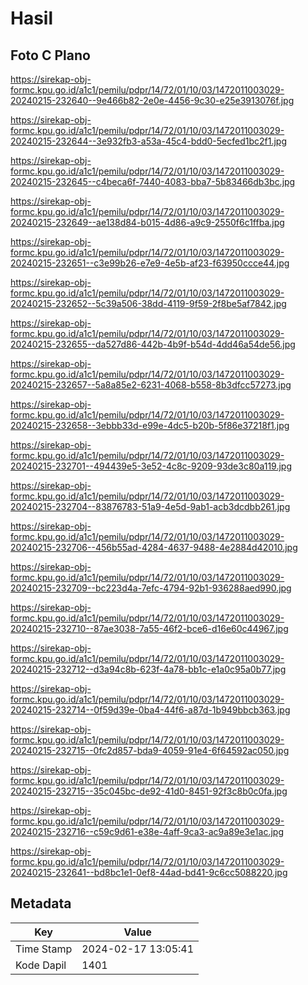 # Hasil

## Foto C Plano

https://sirekap-obj-formc.kpu.go.id/a1c1/pemilu/pdpr/14/72/01/10/03/1472011003029-20240215-232640--9e466b82-2e0e-4456-9c30-e25e3913076f.jpg

https://sirekap-obj-formc.kpu.go.id/a1c1/pemilu/pdpr/14/72/01/10/03/1472011003029-20240215-232644--3e932fb3-a53a-45c4-bdd0-5ecfed1bc2f1.jpg

https://sirekap-obj-formc.kpu.go.id/a1c1/pemilu/pdpr/14/72/01/10/03/1472011003029-20240215-232645--c4beca6f-7440-4083-bba7-5b83466db3bc.jpg

https://sirekap-obj-formc.kpu.go.id/a1c1/pemilu/pdpr/14/72/01/10/03/1472011003029-20240215-232649--ae138d84-b015-4d86-a9c9-2550f6c1ffba.jpg

https://sirekap-obj-formc.kpu.go.id/a1c1/pemilu/pdpr/14/72/01/10/03/1472011003029-20240215-232651--c3e99b26-e7e9-4e5b-af23-f63950ccce44.jpg

https://sirekap-obj-formc.kpu.go.id/a1c1/pemilu/pdpr/14/72/01/10/03/1472011003029-20240215-232652--5c39a506-38dd-4119-9f59-2f8be5af7842.jpg

https://sirekap-obj-formc.kpu.go.id/a1c1/pemilu/pdpr/14/72/01/10/03/1472011003029-20240215-232655--da527d86-442b-4b9f-b54d-4dd46a54de56.jpg

https://sirekap-obj-formc.kpu.go.id/a1c1/pemilu/pdpr/14/72/01/10/03/1472011003029-20240215-232657--5a8a85e2-6231-4068-b558-8b3dfcc57273.jpg

https://sirekap-obj-formc.kpu.go.id/a1c1/pemilu/pdpr/14/72/01/10/03/1472011003029-20240215-232658--3ebbb33d-e99e-4dc5-b20b-5f86e37218f1.jpg

https://sirekap-obj-formc.kpu.go.id/a1c1/pemilu/pdpr/14/72/01/10/03/1472011003029-20240215-232701--494439e5-3e52-4c8c-9209-93de3c80a119.jpg

https://sirekap-obj-formc.kpu.go.id/a1c1/pemilu/pdpr/14/72/01/10/03/1472011003029-20240215-232704--83876783-51a9-4e5d-9ab1-acb3dcdbb261.jpg

https://sirekap-obj-formc.kpu.go.id/a1c1/pemilu/pdpr/14/72/01/10/03/1472011003029-20240215-232706--456b55ad-4284-4637-9488-4e2884d42010.jpg

https://sirekap-obj-formc.kpu.go.id/a1c1/pemilu/pdpr/14/72/01/10/03/1472011003029-20240215-232709--bc223d4a-7efc-4794-92b1-936288aed990.jpg

https://sirekap-obj-formc.kpu.go.id/a1c1/pemilu/pdpr/14/72/01/10/03/1472011003029-20240215-232710--87ae3038-7a55-46f2-bce6-d16e60c44967.jpg

https://sirekap-obj-formc.kpu.go.id/a1c1/pemilu/pdpr/14/72/01/10/03/1472011003029-20240215-232712--d3a94c8b-623f-4a78-bb1c-e1a0c95a0b77.jpg

https://sirekap-obj-formc.kpu.go.id/a1c1/pemilu/pdpr/14/72/01/10/03/1472011003029-20240215-232714--0f59d39e-0ba4-44f6-a87d-1b949bbcb363.jpg

https://sirekap-obj-formc.kpu.go.id/a1c1/pemilu/pdpr/14/72/01/10/03/1472011003029-20240215-232715--0fc2d857-bda9-4059-91e4-6f64592ac050.jpg

https://sirekap-obj-formc.kpu.go.id/a1c1/pemilu/pdpr/14/72/01/10/03/1472011003029-20240215-232715--35c045bc-de92-41d0-8451-92f3c8b0c0fa.jpg

https://sirekap-obj-formc.kpu.go.id/a1c1/pemilu/pdpr/14/72/01/10/03/1472011003029-20240215-232716--c59c9d61-e38e-4aff-9ca3-ac9a89e3e1ac.jpg

https://sirekap-obj-formc.kpu.go.id/a1c1/pemilu/pdpr/14/72/01/10/03/1472011003029-20240215-232641--bd8bc1e1-0ef8-44ad-bd41-9c6cc5088220.jpg


## Metadata

| Key        | Value               |
| ---------- | ------------------- |
| Time Stamp | 2024-02-17 13:05:41 |
| Kode Dapil | 1401                |



